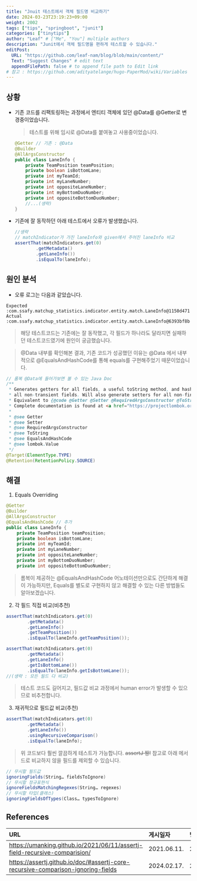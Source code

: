 ```yaml
---
title: "Jnuit 테스트에서 객체 필드명 비교하기"
date: 2024-03-23T23:19:23+09:00
weight: 2002
tags: ["tips", "springboot", "junit"]
categories: ["tinytips"]
author: "Leaf" # ["Me", "You"] multiple authors
description: "Junit에서 객체 필드명을 편하게 테스트할 수 있습니다."
editPost:
  URL: "https://github.com/leaf-nam/blog/blob/main/content/"
  Text: "Suggest Changes" # edit text
  appendFilePath: false # to append file path to Edit link
# 참고 : https://github.com/adityatelange/hugo-PaperMod/wiki/Variables
---
```


## 상황

- 기존 코드를 리팩토링하는 과정에서 엔티티 객체에 있던 @Data를 @Getter로 변경중이었습니다.

  > 테스트를 위해 임시로 @Data를 붙여놓고 사용중이었습니다.

  ```java
  @Getter // 기존 : @Data
  @Builder
  @AllArgsConstructor
  public class LaneInfo {
      private TeamPosition teamPosition;
      private boolean isBottomLane;
      private int myTeamId;
      private int myLaneNumber;
      private int oppositeLaneNumber;
      private int myBottomDuoNumber;
      private int oppositeBottomDuoNumber;
      //...(생략)
  }

  ```

- 기존에 잘 동작하던 아래 테스트에서 오류가 발생했습니다.

  ```java
  //생략
  // matchIndicator가 가진 laneInfo와 given에서 주어진 laneInfo 비교
  assertThat(matchIndicators.get(0)
          .getMetadata()
          .getLaneInfo())
          .isEqualTo(laneInfo);
  ```

## 원인 분석

- 오류 로그는 다음과 같았습니다.

```log
Expected :com.ssafy.matchup_statistics.indicator.entity.match.LaneInfo@1150d471
Actual   :com.ssafy.matchup_statistics.indicator.entity.match.LaneInfo@6393bf8b
```

> 해당 테스트코드는 기존에는 잘 동작했고, 각 필드가 하나라도 달라지면 실패하던 테스트코드였기에 원인이 궁금했습니다.

> @Data 내부를 확인해본 결과, 기존 코드가 성공했던 이유는 @Data 에서 내부적으로 @EqualsAndHashCode를 통해 equals를 구현해주었기 때문이었습니다.

```java
// 롬복 @Data에 들어가보면 볼 수 있는 Java Doc
/**
 * Generates getters for all fields, a useful toString method, and hashCode and equals implementations that check
 * all non-transient fields. Will also generate setters for all non-final fields, as well as a constructor.
 * Equivalent to {@code @Getter @Setter @RequiredArgsConstructor @ToString @EqualsAndHashCode}.
 * Complete documentation is found at <a href="https://projectlombok.org/features/Data">the project lombok features page for &#64;Data</a>.
 *
 * @see Getter
 * @see Setter
 * @see RequiredArgsConstructor
 * @see ToString
 * @see EqualsAndHashCode
 * @see lombok.Value
 */
@Target(ElementType.TYPE)
@Retention(RetentionPolicy.SOURCE)
```

## 해결

1. Equals Overriding

```java
@Getter
@Builder
@AllArgsConstructor
@EqualsAndHashCode // 추가
public class LaneInfo {
    private TeamPosition teamPosition;
    private boolean isBottomLane;
    private int myTeamId;
    private int myLaneNumber;
    private int oppositeLaneNumber;
    private int myBottomDuoNumber;
    private int oppositeBottomDuoNumber;
```

> 롬복이 제공하는 @EqualsAndHashCode 어노테이션만으로도 간단하게 해결이 가능하지만, Equals를 별도로 구현하지 않고 해결할 수 있는 다른 방법들도 알아보겠습니다.

2. 각 필드 직접 비교(비추천)

```java
assertThat(matchIndicators.get(0)
        .getMetadata()
        .getLaneInfo()
        .getTeamPosition())
        .isEqualTo(laneInfo.getTeamPosition());

assertThat(matchIndicators.get(0)
        .getMetadata()
        .getLaneInfo()
        .getIsBottomLane())
        .isEqualTo(laneInfo.getIsBottomLane());
//(생략 : 모든 필드 다 비교)
```

> 테스트 코드도 길어지고, 필드값 비교 과정에서 human error가 발생할 수 있으므로 비추천합니다.

3. 재귀적으로 필드값 비교(추천)

```java
assertThat(matchIndicators.get(0)
        .getMetadata()
        .getLaneInfo())
        .usingRecursiveComparison()
        .isEqualTo(laneInfo);
```

> 위 코드보다 훨씬 깔끔하게 테스트가 가능합니다. ~~assertJ 짱!~~
> 참고로 아래 메서드로 비교하지 않을 필드를 제외할 수 있습니다.

```java
// 무시할 필드값
ignoringFields(String… fieldsToIgnore)
// 무시할 정규표현식
ignoreFieldsMatchingRegexes(String… regexes)
// 무시할 타입(클래스)
ignoringFieldsOfTypes(Class… typesToIgnore)
```

## References

| URL                                                                              | 게시일자    | 방문일자    | 작성자       |
| :------------------------------------------------------------------------------- | :---------- | :---------- | :----------- |
| https://umanking.github.io/2021/06/11/assertj-field-recursive-comparision/       | 2021.06.11. | 2024.03.23. | CodeNexus    |
| https://assertj.github.io/doc/#assertj-core-recursive-comparison-ignoring-fields | 2024.02.17. | 2024.03.23. | assertj-core |
